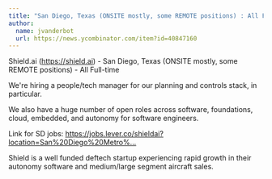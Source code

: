 ```yaml
---
title: "San Diego, Texas (ONSITE mostly, some REMOTE positions) : All Full-time"
author:
  name: jvanderbot
  url: https://news.ycombinator.com/item?id=40847160
---
```

Shield.ai (<a href="https:&#x2F;&#x2F;shield.ai" rel="nofollow">https:&#x2F;&#x2F;shield.ai</a>) - San Diego, Texas (ONSITE mostly, some REMOTE positions) - All Full-time

We&#x27;re hiring a people&#x2F;tech manager for our planning and controls stack, in particular.

We also have a huge number of open roles across software, foundations, cloud, embedded, and autonomy for software engineers.

Link for SD jobs:
<a href="https:&#x2F;&#x2F;jobs.lever.co&#x2F;shieldai?location=San%20Diego%20Metro%20Area" rel="nofollow">https:&#x2F;&#x2F;jobs.lever.co&#x2F;shieldai?location=San%20Diego%20Metro%...</a>

Shield is a well funded deftech startup experiencing rapid growth in their autonomy software and medium&#x2F;large segment aircraft sales.
